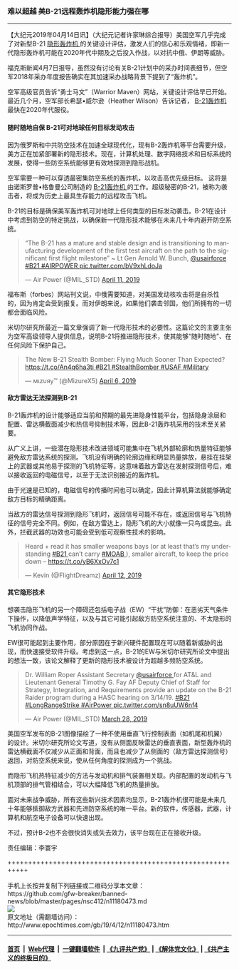 ### 难以超越 美B-21远程轰炸机隐形能力强在哪
------------------------

<p>
 【大纪元2019年04月14日讯】（大纪元记者许家琳综合报导）美国空军几乎完成了对新型B-21
 <a href="http://www.epochtimes.com/gb/tag/%E9%9A%90%E5%BD%A2%E8%BD%B0%E7%82%B8%E6%9C%BA.html">
  隐形轰炸机
 </a>
 的关键设计评估，激发人们的信心和乐观情绪，即新一代隐形轰炸机可能在2020年代中期及之后投入作战，以对抗中俄、伊朗等威胁。
</p>
<p>
 福克斯新闻4月7日报导，虽然没有讨论有关B-21计划中的采办时间表细节，但空军2018年采办年度报告确实在其加速采办战略背景下提到了“轰炸机”。
</p>
<p>
 空军高级官员告诉“勇士马文”（Warrior Maven）网站，关键设计评估早已开始。最近几个月，空军部长希瑟•威尔逊（Heather Wilson）告诉记者，
 <a href="http://www.epochtimes.com/gb/tag/b-21%E8%BD%B0%E7%82%B8%E6%9C%BA.html">
  B-21轰炸机
 </a>
 最快在2020年代服役。
</p>
<h4>
 随时随地自保 B-21可对地球任何目标发动攻击
</h4>
<p>
 因为俄罗斯和中共防空技术在加速全球现代化，现有B-2轰炸机等平台需要升级，美方正在加紧部署新的隐形技术。现在，计算机处理、数字网络技术和目标系统的发展，使得一些防空系统能够更有效地探测到隐形战机。
</p>
<p>
 空军需要一种可以穿透最密集防空系统的轰炸机，以攻击高优先级目标。 这将是由诺斯罗普•格鲁曼公司制造的
 <a href="http://www.epochtimes.com/gb/tag/b-21%E8%BD%B0%E7%82%B8%E6%9C%BA.html">
  B-21轰炸机
 </a>
 的工作。超级秘密的B-21，被称为袭击者，将成为历史上最具生存能力的远程攻击飞机。
</p>
<p>
 B-21的目标是确保美军轰炸机可对地球上任何类型的目标发动袭击。B-21在设计中考虑到防空的特定挑战，以确保新一代隐形技术能够在未来几十年内避开防空系统。
</p>
<p>
</p>
<blockquote class="twitter-tweet" data-lang="en">
 <p dir="ltr" lang="en">
  “The B-21 has a mature and stable design and is transitioning to manufacturing development of the first test aircraft on the path to the significant first flight milestone” ~ Lt Gen Arnold W. Bunch,
  <a href="https://twitter.com/usairforce?ref_src=twsrc%5Etfw">
   @usairforce
  </a>
  <a href="https://twitter.com/hashtag/B21?src=hash&amp;ref_src=twsrc%5Etfw">
   #B21
  </a>
  <a href="https://twitter.com/hashtag/AIRPOWER?src=hash&amp;ref_src=twsrc%5Etfw">
   #AIRPOWER
  </a>
  <a href="https://t.co/bV9xhLdoJa">
   pic.twitter.com/bV9xhLdoJa
  </a>
 </p>
 <p>
  — Air Power (@MIL_STD)
  <a href="https://twitter.com/MIL_STD/status/1116455409295024128?ref_src=twsrc%5Etfw">
   April 11, 2019
  </a>
 </p>
</blockquote>
<p>
 <p>
 </p>
 <p>
  福布斯（forbes）网站刊文说，中俄需要知道，对美国发动核攻击将是自杀性的，因为肯定会受到报复。而对伊朗来说，如果他们袭击邻国，他们所拥有的一切都会面临风险。
 </p>
 <p>
  米切尔研究所最近一篇文章强调了新一代隐形技术的必要性。这篇论文的主要主张为空军高级领导人提供信息，说明B-21将推进隐形技术，使其能够“随时随地”、在任何风险下保护自己。
 </p>
</p>
<p>
</p>
<blockquote class="twitter-tweet" data-lang="en">
 <p dir="ltr" lang="en">
  The New B-21 Stealth Bomber: Flying Much Sooner Than Expected?
  <a href="https://t.co/An4q6ha3ti">
   https://t.co/An4q6ha3ti
  </a>
  <a href="https://twitter.com/hashtag/B21?src=hash&amp;ref_src=twsrc%5Etfw">
   #B21
  </a>
  <a href="https://twitter.com/hashtag/StealthBomber?src=hash&amp;ref_src=twsrc%5Etfw">
   #StealthBomber
  </a>
  <a href="https://twitter.com/hashtag/USAF?src=hash&amp;ref_src=twsrc%5Etfw">
   #USAF
  </a>
  <a href="https://twitter.com/hashtag/Military?src=hash&amp;ref_src=twsrc%5Etfw">
   #Military
  </a>
 </p>
 <p>
  — мιzυяу™ (@MizureX5)
  <a href="https://twitter.com/MizureX5/status/1114396347820589056?ref_src=twsrc%5Etfw">
   April 6, 2019
  </a>
 </p>
</blockquote>
<p>
 <h4>
 </h4>
 <h4>
  敌方雷达无法探测到B-21
 </h4>
 <p>
  B-21轰炸机的设计能够适应当前和预期的最先进隐身性能平台，包括隐身涂层和配置、雷达横截面减少和热信号抑制技术等，因此B-21轰炸机采用的技术至关紧要。
 </p>
 <p>
  从广义上讲，一些潜在隐形技术改进领域可能集中在飞机外部轮廓和热量特征能够避免敌方雷达系统的探测。飞机没有明确的轮廓边缘和明显热量排放，悬挂在挂架上的武器或其他易于探测的飞机特征等，这意味着敌方雷达在发射探测信号后，难以接收返回的电磁信号，以至于无法识别接近的轰炸机。
 </p>
 <p>
  由于光速是已知的，电磁信号的传播时间也可以确定，因此计算机算法就能够确定敌方目标的精确距离。
 </p>
 <p>
  当敌方的雷达信号探测到隐形飞机时，返回信号可能不存在，或返回信号与飞机特征的信号完全不同。例如，在敌方雷达上，隐形飞机的大小就像一只鸟或昆虫。此外，拦截武器的功效也可能会受到低可观察性技术的影响。
 </p>
</p>
<p>
</p>
<blockquote class="twitter-tweet" data-lang="en">
 <p dir="ltr" lang="en">
  Heard + read it has smaller weapons bays (or at least that’s my understanding
  <a href="https://twitter.com/hashtag/B21?src=hash&amp;ref_src=twsrc%5Etfw">
   #B21
  </a>
  can’t carry
  <a href="https://twitter.com/hashtag/MOAB?src=hash&amp;ref_src=twsrc%5Etfw">
   #MOAB
  </a>
  ), smaller aircraft, to keep the price down –
  <a href="https://t.co/yB6XxOv7c1">
   https://t.co/yB6XxOv7c1
  </a>
 </p>
 <p>
  — Kevin (@FlightDreamz)
  <a href="https://twitter.com/FlightDreamz/status/1116496143268175873?ref_src=twsrc%5Etfw">
   April 12, 2019
  </a>
 </p>
</blockquote>
<p>
 <p>
 </p>
 <h4>
  其它隐形技术
 </h4>
 <p>
  想袭击隐形飞机的另一个障碍还包括电子战（EW）“干扰”防御：在恶劣天气条件下操作，以降低声学特征，以及与其它可能引起敌方防空系统注意的、不太隐形的飞机协同作战。
 </p>
 <p>
  EW很可能起到主要作用，部分原因在于新兴硬件配置现在可以随着新威胁的出现，而快速接受软件升级。考虑到这一点，B-21的EW与米切尔研究所论文中提出的想法一致，该论文解释了更新的隐形技术被设计为超越多频防空系统。
 </p>
</p>
<p>
</p>
<blockquote class="twitter-tweet" data-lang="en">
 <p dir="ltr" lang="en">
  Dr. William Roper Assistant Secretary
  <a href="https://twitter.com/usairforce?ref_src=twsrc%5Etfw">
   @usairforce
  </a>
  for AT&amp;L and Lieutenant General Timothy G. Fay AF Deputy Chief of Staff for Strategy, Integration, and Requirements provide an update on the B-21 Raider program during a HASC hearing on 3/14/19.
  <a href="https://twitter.com/hashtag/B21?src=hash&amp;ref_src=twsrc%5Etfw">
   #B21
  </a>
  <a href="https://twitter.com/hashtag/LongRangeStrike?src=hash&amp;ref_src=twsrc%5Etfw">
   #LongRangeStrike
  </a>
  <a href="https://twitter.com/hashtag/AirPower?src=hash&amp;ref_src=twsrc%5Etfw">
   #AirPower
  </a>
  <a href="https://t.co/sn8uUW6nf4">
   pic.twitter.com/sn8uUW6nf4
  </a>
 </p>
 <p>
  — Air Power (@MIL_STD)
  <a href="https://twitter.com/MIL_STD/status/1111056269408907269?ref_src=twsrc%5Etfw">
   March 28, 2019
  </a>
 </p>
</blockquote>
<p>
 <p>
 </p>
 <p>
  美国空军发布的B-21图像描绘了一种不使用垂直飞行控制表面（如机尾和机翼）的设计。米切尔研究所论文写道，没有从侧面反映雷达的垂直表面，新型轰炸机的雷达横截面不仅减少从正面和背面，而且也减少了从侧面的（敌方雷达探测信号）返回，对防空系统来说，使从任何角度的探测成为一个挑战。
 </p>
 <p>
  而隐形飞机热特征减少的方法与发动机和排气装置相关联。内部配置的发动机与飞机顶部的排气管相结合，可以大幅降低飞机的热量排放。
 </p>
 <p>
  面对未来战争威胁，所有这些新兴技术因素均显示，B-21轰炸机很可能是未来几十年能够抵御敌方武器和先进防空系统的唯一平台。新的软件，传感器，武器，计算机和航空电子设备可以快速出现。
 </p>
 <p>
  不过，预计B-2也不会很快消失或失去效力，该平台现在正在接收升级。
 </p>
 <p>
  责任编辑：李寰宇
 </p>
</p>
+++++++++++++++++++++++++++++++++++++++++++++++++++++++++++<br/><br/>
手机上长按并复制下列链接或二维码分享本文章：<br/>
https://github.com/gfw-breaker/banned-news/blob/master/pages/nsc412/n11180473.md <br/>
<a href='https://github.com/gfw-breaker/banned-news/blob/master/pages/nsc412/n11180473.md'><img src='https://github.com/gfw-breaker/banned-news/blob/master/pages/nsc412/n11180473.md.png'/></a> <br/>
原文地址（需翻墙访问）：http://www.epochtimes.com/gb/19/4/12/n11180473.htm


------------------------
#### [首页](https://github.com/gfw-breaker/banned-news/blob/master/README.md) &nbsp;|&nbsp; [Web代理](https://github.com/labour-camp/helloworld) &nbsp;|&nbsp; [一键翻墙软件](https://github.com/gfw-breaker/nogfw/blob/master/README.md) &nbsp;| [《九评共产党》](https://github.com/gfw-breaker/9ping.md/blob/master/README.md#九评之一评共产党是什么) | [《解体党文化》](https://github.com/gfw-breaker/jtdwh.md/blob/master/README.md) | [《共产主义的终极目的》](https://github.com/gfw-breaker/gczydzjmd.md/blob/master/README.md)

